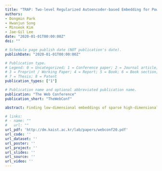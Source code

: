 ```yaml
---
title: "TRAP: Two-level Regularized Autoencoder-based Embedding for Power-law Distributed Data (TheWebConf 2020)"
authors:
- Dongmin Park
- Hwanjun Song
- Minseok Kim
- Jae-Gil Lee
date: "2020-01-01T00:00:00Z"
doi: ""

# Schedule page publish date (NOT publication's date).
publishDate: "2020-01-01T00:00:00Z"

# Publication type.
# Legend: 0 = Uncategorized; 1 = Conference paper; 2 = Journal article;
# 3 = Preprint / Working Paper; 4 = Report; 5 = Book; 6 = Book section;
# 7 = Thesis; 8 = Patent
publication_types: ["1"]

# Publication name and optional abbreviated publication name.
publication: "The Web Conference"
publication_short: "TheWebConf"

abstract: Finding low-dimensional embeddings of sparse high-dimensional data objects is important in many applications such as recommendation, graph mining, and natural language processing (NLP). Recently, autoencoder (AE)-based embedding approaches have achieved state-of-the-art performance in many tasks, especially in top-k recommendation tasks with user embedding or node classification tasks with node embedding. However, we find that many real-world data follow the power-law distribution with respect to the data object sparsity. When learning AE-based embeddings of these data, dense inputs move away from sparse inputs in an embedding space even when they are highly correlated. Resultingly, the embedding is distorted, which we call the polarization problem. In this paper, we propose TRAP that leverages two-level regularizers to effectively alleviate this problem. (i) The macroscopic regularizer adds a regularization term in the loss function to generally prevent dense input objects from being distant from other sparse input objects. (ii) The microscopic regularizer introduces a new object-wise parameter to individually entice each object to correlated neighbor objects rather than uncorrelated ones. Importantly, TRAP is a meta-algorithm that can be easily coupled with existing AE-based embedding methods with a simple modification. In extensive experiments on two representative embedding tasks using six-real world datasets, TRAP boosted the performance of the state-of-the-art algorithms by up to 31.53% and 94.99% respectively.

# links:
# - name: ""
#   url: ""
url_pdf: 'http://dm.kaist.ac.kr/lab/papers/webconf20.pdf'
url_code: ''
url_dataset: ''
url_poster: ''
url_project: ''
url_slides: ''
url_source: ''
url_video: ''
---
```


